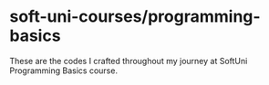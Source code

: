 # soft-uni-courses/programming-basics
These are the codes I crafted throughout my journey at SoftUni Programming Basics course.

